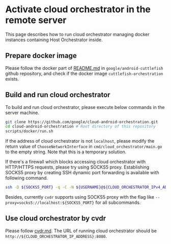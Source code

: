 # Activate cloud orchestrator in the remote server

This page describes how to run cloud orchestrator managing docker instances
containing Host Orchestrator inside.

## Prepare docker image

Please follow the docker part of
[README.md](https://github.com/google/android-cuttlefish/blob/main/README.md#docker)
in `google/android-cuttlefish` github repository, and check if the docker image
`cuttlefish-orchestration` exists.

## Build and run cloud orchestrator

To build and run cloud orchestrator, please execute below commands in the server
machine.
```bash
git clone https://github.com/google/cloud-android-orchestration.git
cd cloud-android-orchestration # Root directory of this repository
scripts/docker/run.sh
```

<!--
TODO(denniscy1993): Update this section after modifying AccountManager
information of the config file.
-->
If the address of cloud orchestrator is not `localhost`, please modify the
return value of `ChooseNetworkInterface` in `cmd/cloud_orchestrator/main.go` to
the empty string. Note that this is a temporary solution.

If there's a firewall which blocks accessing cloud orchestrator with HTTP/HTTPS
requests, please try using SOCKS5 proxy. Establishing SOCKS5 proxy by creating
SSH dynamic port forwarding is available with following command.
```bash
ssh -D ${SOCKS5_PORT} -q -C -N ${USERNAME}@${CLOUD_ORCHESTRATOR_IPv4_ADDRESS}
```
Besides, currently `cvdr` supports using SOCKS5 proxy with the flag like
`--proxy=socks5://localhost:${SOCKS5_PORT}` for all subcommands.

## Use cloud orchestrator by cvdr

Please follow [cvdr.md](cvdr.md). The URL of running cloud orchestrator should
be `http://${CLOUD_ORCHESTRATOR_IP_ADDRESS}:8080`.
